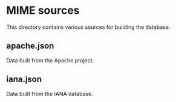 # MIME sources

This directory contains various sources for building the database.

## apache.json

Data built from the Apache project.

## iana.json

Data built from the IANA database.
